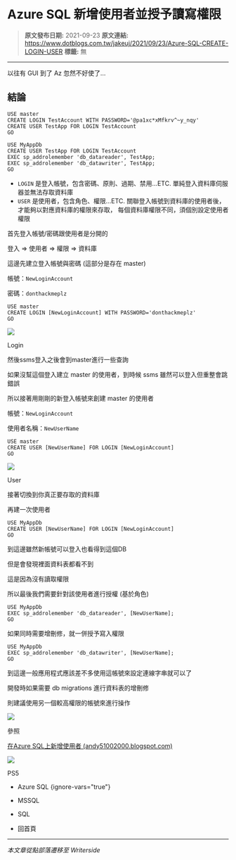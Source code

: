 # Azure SQL 新增使用者並授予讀寫權限

> **原文發布日期:** 2021-09-23
> **原文連結:** https://www.dotblogs.com.tw/jakeuj/2021/09/23/Azure-SQL-CREATE-LOGIN-USER
> **標籤:** 無

---

以往有 GUI 到了 Az 忽然不好使了…

## 結論

```
USE master
CREATE LOGIN TestAccount WITH PASSWORD='@pa1xc*xMfkrv^~y_nqy'
CREATE USER TestApp FOR LOGIN TestAccount
GO

USE MyAppDb
CREATE USER TestApp FOR LOGIN TestAccount
EXEC sp_addrolemember 'db_datareader', TestApp;
EXEC sp_addrolemember 'db_datawriter', TestApp;
GO
```

* `LOGIN` 是登入帳號，包含密碼、原則、過期、禁用…ETC.
  單純登入資料庫伺服器並無法存取資料庫
* `USER` 是使用者，包含角色、權限…ETC.
  關聯登入帳號到資料庫的使用者後，才能夠以對應資料庫的權限來存取，
  每個資料庫權限不同，須個別設定使用者權限

首先登入帳號/密碼跟使用者是分開的

登入 => 使用者 => 權限 => 資料庫

這邊先建立登入帳號與密碼 (這部分是存在 master)

帳號：`NewLoginAccount`

密碼：`donthackmeplz`

```
USE master
CREATE LOGIN [NewLoginAccount] WITH PASSWORD='donthackmeplz'
GO
```

![](https://dotblogsfile.blob.core.windows.net/user/小小朱/169980c2-8359-4a4c-ba1b-606bb9fe53ef/1682410424.png.png)

Login

然後ssms登入之後會到master進行一些查詢

如果沒幫這個登入建立 master 的使用者，到時候 ssms 雖然可以登入但重整會跳錯誤

所以接著用剛剛的新登入帳號來創建 master 的使用者

帳號：`NewLoginAccount`

使用者名稱：`NewUserName`

```
USE master
CREATE USER [NewUserName] FOR LOGIN [NewLoginAccount]
GO
```

![](https://dotblogsfile.blob.core.windows.net/user/小小朱/169980c2-8359-4a4c-ba1b-606bb9fe53ef/1682410480.png.png)

User

接著切換到你真正要存取的資料庫

再建一次使用者

```
USE MyAppDb
CREATE USER [NewUserName] FOR LOGIN [NewLoginAccount]
GO
```

到這邊雖然新帳號可以登入也看得到這個DB

但是會發現裡面資料表都看不到

這是因為沒有讀取權限

所以最後我們需要針對該使用者進行授權 (基於角色)

```
USE MyAppDb
EXEC sp_addrolemember 'db_datareader', [NewUserName];
GO

```

如果同時需要增刪修，就一併授予寫入權限

```
USE MyAppDb
EXEC sp_addrolemember 'db_datawriter', [NewUserName];
GO
```

到這邊一般應用程式應該差不多使用這帳號來設定連線字串就可以了

開發時如果需要 db migrations 進行資料表的增刪修

則建議使用另一個較高權限的帳號來進行操作

![](https://dotblogsfile.blob.core.windows.net/user/jakeuj/169980c2-8359-4a4c-ba1b-606bb9fe53ef/1632377410.png)

參照

[在Azure SQL上新增使用者 (andy51002000.blogspot.com)](http://andy51002000.blogspot.com/2017/12/azure-sql.html)

![](https://card.psnprofiles.com/1/jakeuj.png)

PS5

* Azure SQL
{ignore-vars="true"}
* MSSQL
* SQL

* 回首頁

---

*本文章從點部落遷移至 Writerside*
